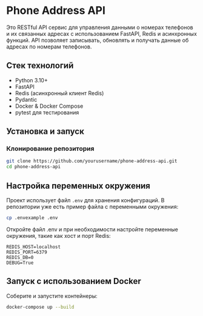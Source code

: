 # Phone Address API

Это RESTful API сервис для управления данными о номерах телефонов и их связанных адресах с использованием FastAPI, Redis и асинхронных функций. API позволяет записывать, обновлять и получать данные об адресах по номерам телефонов.

## Стек технологий

- Python 3.10+
- FastAPI
- Redis (асинхронный клиент Redis)
- Pydantic
- Docker & Docker Compose
- pytest для тестирования

## Установка и запуск

### Клонирование репозитория

```bash
git clone https://github.com/yourusername/phone-address-api.git
cd phone-address-api
```

## Настройка переменных окружения

Проект использует файл `.env` для хранения конфигураций. В репозитории уже есть пример файла с переменными окружения:

```bash
cp .envexample .env
```
Откройте файл .env и при необходимости настройте переменные окружения, такие как хост и порт Redis:
```
REDIS_HOST=localhost
REDIS_PORT=6379
REDIS_DB=0
DEBUG=True
```

## Запуск с использованием Docker

Соберите и запустите контейнеры:

```bash
docker-compose up --build

